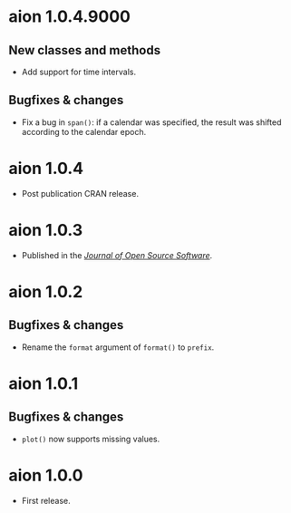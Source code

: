 # aion 1.0.4.9000
## New classes and methods
* Add support for time intervals.

## Bugfixes & changes
* Fix a bug in `span()`: if a calendar was specified, the result was shifted according to the calendar epoch.

# aion 1.0.4
* Post publication CRAN release.

# aion 1.0.3
* Published in the [*Journal of Open Source Software*](https://doi.org/10.21105/joss.06210).

# aion 1.0.2
## Bugfixes & changes
* Rename the `format` argument of `format()` to `prefix`.

# aion 1.0.1
## Bugfixes & changes
* `plot()` now supports missing values.

# aion 1.0.0

* First release.
